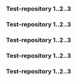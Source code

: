 ### Test-repository 1..2..3
### Test-repository 1..2..3
### Test-repository 1..2..3
### Test-repository 1..2..3
### Test-repository 1..2..3

